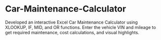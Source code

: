 # Car-Maintenance-Calculator
Developed an interactive Excel Car Maintenance Calculator using XLOOKUP, IF, MID, and OR functions. Enter the vehicle VIN and mileage to get required maintenance, cost calculations, and visual highlights.
